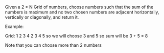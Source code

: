 Given a 2 * N Grid of numbers, choose numbers such that the sum of the numbers
is maximum and no two chosen numbers are adjacent horizontally, vertically or diagonally, and return it.

Example:

Grid:
	1 2 3 4
	2 3 4 5
so we will choose
3 and 5 so sum will be 3 + 5 = 8


Note that you can choose more than 2 numbers
